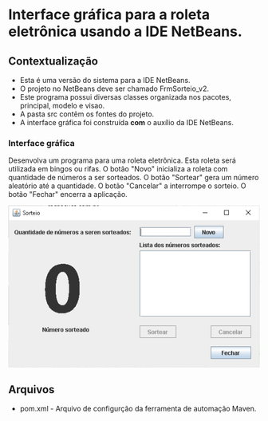 # Interface gráfica para a roleta eletrônica usando a IDE NetBeans.

## Contextualização

 - Esta é uma versão do sistema para a IDE NetBeans.<br> 
 - O projeto no NetBeans deve ser chamado FrmSorteio_v2.<br>
 - Este programa possui diversas classes organizada nos pacotes, principal, modelo e visao.<br>
 - A pasta src contêm os fontes do projeto.<br>
 - A interface gráfica foi construída **com** o auxílio da IDE NetBeans.<br>

### Interface gráfica

Desenvolva um programa para uma roleta eletrônica. 
Esta roleta será utilizada em bingos ou rifas. 
O botão "Novo" inicializa a roleta com  quantidade de números a ser sorteados. 
O botão "Sortear" gera um número aleatório até a quantidade. 
O botão "Cancelar" a interrompe o sorteio. 
O botão "Fechar" encerra a aplicação.​

![tela1](tela1.png)

## Arquivos

- pom.xml - Arquivo de configurção da ferramenta de automação Maven.